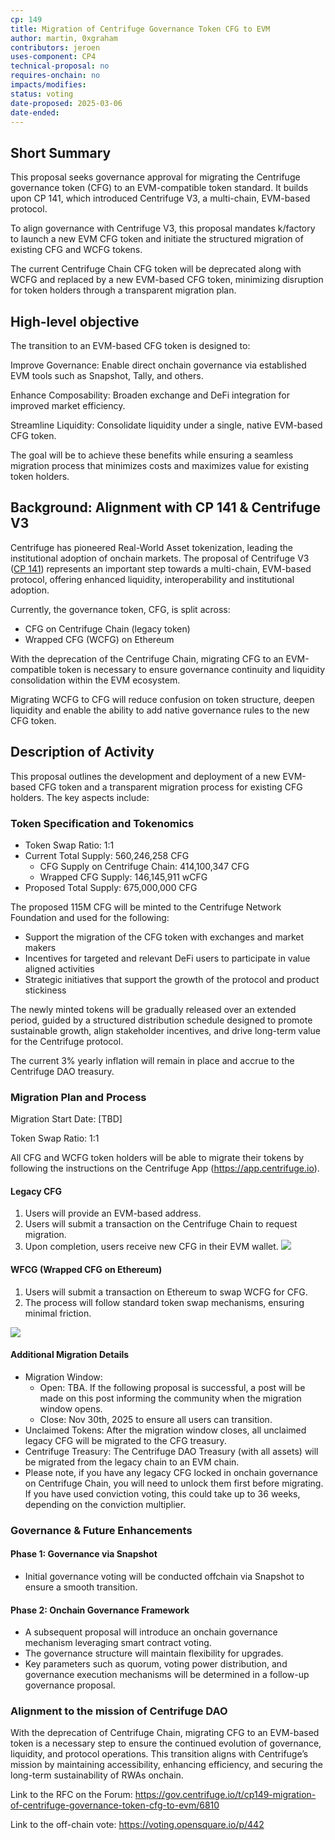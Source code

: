 ```yaml
---
cp: 149
title: Migration of Centrifuge Governance Token CFG to EVM
author: martin, 0xgraham
contributors: jeroen
uses-component: CP4
technical-proposal: no
requires-onchain: no
impacts/modifies: 
status: voting
date-proposed: 2025-03-06
date-ended: 
---
```


## Short Summary
This proposal seeks governance approval for migrating the Centrifuge governance token (CFG) to an EVM-compatible token standard. It builds upon CP 141, which introduced Centrifuge V3, a multi-chain, EVM-based protocol.

To align governance with Centrifuge V3, this proposal mandates k/factory to launch a new EVM CFG token and initiate the structured migration of existing CFG and WCFG tokens.

The current Centrifuge Chain CFG token will be deprecated along with WCFG and replaced by a new EVM-based CFG token, minimizing disruption for token holders through a transparent migration plan.

## High-level objective
The transition to an EVM-based CFG token is designed to:

Improve Governance: Enable direct onchain governance via established EVM tools such as Snapshot, Tally, and others.

Enhance Composability: Broaden exchange and DeFi integration for improved market efficiency.

Streamline Liquidity: Consolidate liquidity under a single, native EVM-based CFG token.

The goal will be to achieve these benefits while ensuring a seamless migration process that minimizes costs and maximizes value for existing token holders.

## Background: Alignment with CP 141 & Centrifuge V3

Centrifuge has pioneered Real-World Asset tokenization, leading the institutional adoption of onchain markets. The proposal of Centrifuge V3 ([CP 141](https://github.com/centrifuge/cps/blob/main/cps/CP141/CP141.md)) represents an important step towards a multi-chain, EVM-based protocol, offering enhanced liquidity, interoperability and institutional adoption.

Currently, the governance token, CFG, is split across:
* CFG on Centrifuge Chain (legacy token)
* Wrapped CFG (WCFG) on Ethereum

With the deprecation of the Centrifuge Chain, migrating CFG to an EVM-compatible token is necessary to ensure governance continuity and liquidity consolidation within the EVM ecosystem.

Migrating WCFG to CFG will reduce confusion on token structure, deepen liquidity and enable the ability to add native governance rules to the new CFG token.

## Description of Activity

This proposal outlines the development and deployment of a new EVM-based CFG token and a transparent migration process for existing CFG holders. The key aspects include:

### Token Specification and Tokenomics

* Token Swap Ratio: 1:1
* Current Total Supply: 560,246,258 CFG
  * CFG Supply on Centrifuge Chain: 414,100,347 CFG
  * Wrapped CFG Supply: 146,145,911 wCFG
* Proposed Total Supply: 675,000,000 CFG

The proposed 115M CFG will be minted to the Centrifuge Network Foundation and used for the following:

* Support the migration of the CFG token with exchanges and market makers
* Incentives for targeted and relevant DeFi users to participate in value aligned activities
* Strategic initiatives that support the growth of the protocol and product stickiness

The newly minted tokens will be gradually released over an extended period, guided by a structured distribution schedule designed to promote sustainable growth, align stakeholder incentives, and drive long-term value for the Centrifuge protocol.

The current 3% yearly inflation will remain in place and accrue to the Centrifuge DAO treasury.

### Migration Plan and Process

Migration Start Date: [TBD]

Token Swap Ratio: 1:1

All CFG and WCFG token holders will be able to migrate their tokens by following the instructions on the Centrifuge App (https://app.centrifuge.io).

#### Legacy CFG

1. Users will provide an EVM-based address.
2. Users will submit a transaction on the Centrifuge Chain to request migration.
3. Upon completion, users receive new CFG in their EVM wallet.
![](../CP149/migration.png)

#### WFCG (Wrapped CFG on Ethereum)

1. Users will submit a transaction on Ethereum to swap WCFG for CFG.
2. The process will follow standard token swap mechanisms, ensuring minimal friction.

![](../CP149/migration2.png)
#### Additional Migration Details

* Migration Window:
  * Open: TBA. If the following proposal is successful, a post will be made on this post informing the community when the migration window opens.
  * Close: Nov 30th, 2025 to ensure all users can transition.
* Unclaimed Tokens: After the migration window closes, all unclaimed legacy CFG will be migrated to the CFG treasury.
* Centrifuge Treasury: The Centrifuge DAO Treasury (with all assets) will be migrated from the legacy chain to an EVM chain.
* Please note, if you have any legacy CFG locked in onchain governance on Centrifuge Chain, you will need to unlock them first before migrating. If you have used conviction voting, this could take up to 36 weeks, depending on the conviction multiplier.

### Governance & Future Enhancements

#### Phase 1: Governance via Snapshot
* Initial governance voting will be conducted offchain via Snapshot to ensure a smooth transition.

#### Phase 2: Onchain Governance Framework
* A subsequent proposal will introduce an onchain governance mechanism leveraging smart contract voting.
* The governance structure will maintain flexibility for upgrades.
* Key parameters such as quorum, voting power distribution, and governance execution mechanisms will be determined in a follow-up governance proposal.

### Alignment to the mission of Centrifuge DAO

With the deprecation of Centrifuge Chain, migrating CFG to an EVM-based token is a necessary step to ensure the continued evolution of governance, liquidity, and protocol operations. This transition aligns with Centrifuge’s mission by maintaining accessibility, enhancing efficiency, and securing the long-term sustainability of RWAs onchain.



Link to the RFC on the Forum:  https://gov.centrifuge.io/t/cp149-migration-of-centrifuge-governance-token-cfg-to-evm/6810

Link to the off-chain vote: https://voting.opensquare.io/p/442

